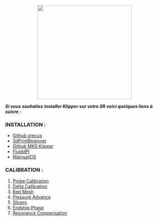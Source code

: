 <p align="center">  
  <img src="https://user-images.githubusercontent.com/62854582/165336191-0ab57463-6fc6-4fad-8408-ae8a53b843ed.png" width="300"/>  
</p>


***Si vous souhaitez installer Klipper sur votre SR voici quelques liens à suivre :***

### INSTALLATION :

- [Github orecus](https://github.com/orecus/FLSUN-SR---Klipper)
- [3dPrintBeginner](https://3dprintbeginner.com/klipper-on-flsun-super-racer/)
- [Github MKS Klipper](https://github.com/makerbase-mks/Klipper-for-MKS-Boards)
- [FluiddPI](https://docs.fluidd.xyz/installation/fluiddpi)
- [MainsailOS](https://docs.mainsail.xyz/setup/mainsail-os)

### CALIBRATION :

1. [Probe Calibration](https://www.klipper3d.org/Probe_Calibrate.html)
2. [Delta Calibration](https://www.klipper3d.org/Delta_Calibrate.html)
3. [Bed Mesh](https://www.klipper3d.org/Bed_Mesh.html)
4. [Pressure Advance](https://www.klipper3d.org/Pressure_Advance.html)
5. [Slicers](https://www.klipper3d.org/Slicers.html)
6. [Endstop Phase](https://www.klipper3d.org/Endstop_Phase.html)
7. [Resonance Compensation](https://www.klipper3d.org/Resonance_Compensation.html)
